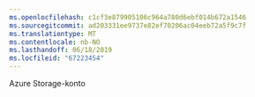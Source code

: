 ```yaml
---
ms.openlocfilehash: c1cf3e879905106c964a780d6ebf014b672a1546
ms.sourcegitcommit: ad203331ee9737e82ef70206ac04eeb72a5f9c7f
ms.translationtype: MT
ms.contentlocale: nb-NO
ms.lasthandoff: 06/18/2019
ms.locfileid: "67223454"
---
```

Azure Storage-konto